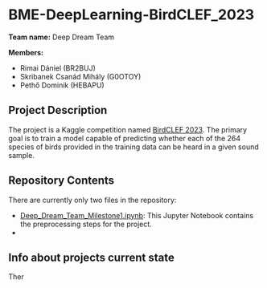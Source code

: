 # BME-DeepLearning-BirdCLEF_2023

**Team name:** Deep Dream Team

**Members:**
- Rimai Dániel (BR2BUJ)
- Skribanek Csanád Mihály (G0OTOY)
- Pethő Dominik (HEBAPU)

## Project Description

The project is a Kaggle competition named [BirdCLEF 2023](https://www.kaggle.com/competitions/birdclef-2023). The primary goal is to train a model capable of predicting whether each of the 264 species of birds provided in the training data can be heard in a given sound sample.

## Repository Contents

There are currently only two files in the repository:

- [Deep_Dream_Team_Milestone1.ipynb](Deep_Dream_Team_Milestone1.ipynb): This Jupyter Notebook contains the preprocessing steps for the project.
- 


## Info about projects current state

Ther
